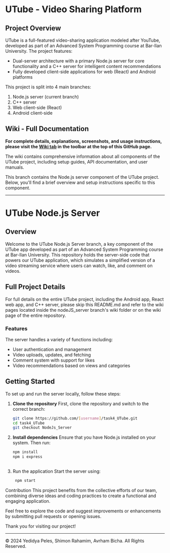 # UTube - Video Sharing Platform

## Project Overview
UTube is a full-featured video-sharing application modeled after YouTube, developed as part of an Advanced System Programming course at Bar-Ilan University. The project features:

- Dual-server architecture with a primary Node.js server for core functionality and a C++ server for intelligent content recommendations
- Fully developed client-side applications for web (React) and Android platforms

This project is split into 4 main branches:
1. Node.js server (current branch)
2. C++ server
3. Web client-side (React)
4. Android client-side

## Wiki - Full Documentation
**For complete details, explanations, screenshots, and usage instructions, please visit the [Wiki tab](https://github.com/Avrhammbi/Utube-App/wiki) in the toolbar at the top of this GitHub page.**

The wiki contains comprehensive information about all components of the UTube project, including setup guides, API documentation, and user manuals.

This branch contains the Node.js server component of the UTube project. Below, you'll find a brief overview and setup instructions specific to this component.

---

# UTube Node.js Server

## Overview
Welcome to the UTube Node.js Server branch, a key component of the UTube app developed as part of an Advanced System Programming course at Bar-Ilan University. This repository holds the server-side code that powers our UTube application, which simulates a simplified version of a video streaming service where users can watch, like, and comment on videos.

## Full Project Details
For full details on the entire UTube project, including the Android app, React web app, and C++ server, please skip this README.md and refer to the wiki pages located inside the nodeJS_server branch's wiki folder or on the wiki page of the entire repository.

### Features
The server handles a variety of functions including:
- User authentication and management
- Video uploads, updates, and fetching
- Comment system with support for likes
- Video recommendations based on views and categories

## Getting Started
To set up and run the server locally, follow these steps:

1. **Clone the repository**
   First, clone the repository and switch to the correct branch:
   ```bash
   git clone https://github.com/[username]/task4_UTube.git
   cd task4_UTube
   git checkout NodeJs_Server
3. **Install dependencies**
Ensure that you have Node.js installed on your system. Then run:
   ```bash
   npm install
   npm i express
    
5. Run the application
Start the server using:
   ```bash
    npm start

Contribution
This project benefits from the collective efforts of our team, combining diverse ideas and coding practices to create a functional and engaging application.

Feel free to explore the code and suggest improvements or enhancements by submitting pull requests or opening issues.

Thank you for visiting our project!

---
© 2024 Yedidya Peles, Shimon Rahamim, Avrham Bicha. All Rights Reserved.

